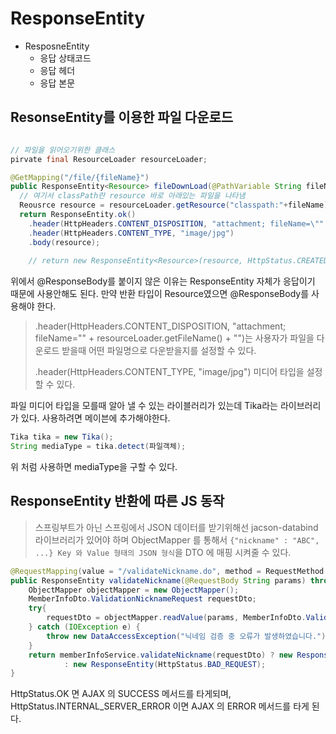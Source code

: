 # ResponseEntity

- ResposneEntity
  - 응답 상태코드
  - 응답 헤더
  - 응답 본문
  
## ResonseEntity를 이용한 파일 다운로드

```java

// 파일을 읽어오기위한 클래스
pirvate final ResourceLoader resourceLoader;

@GetMapping("/file/{fileName}")
public ResponseEntity<Resource> fileDownLoad(@PathVariable String fileName) {
  // 여기서 classPath란 resource 바로 아래있는 파일을 나타냄
  Reousrce resource = resourceLoader.getResource("classpath:"+fileName); 
  return ResponseEntity.ok()
    .header(HttpHeaders.CONTENT_DISPOSITION, "attachment; fileName=\"" + resourceLoader.getFileName() + "\")
    .header(HttpHeaders.CONTENT_TYPE, "image/jpg")
    .body(resource);
    
    // return new ResponseEntity<Resource>(resource, HttpStatus.CREATED); 처럼 보낼 수도 있다.
```

위에서 @ResponseBody를 붙이지 않은 이유는 ResponseEntity 자체가 응답이기 때문에 사용안해도 된다. 만약 반환 타입이 Resource였으면 @ResponseBody를 사용해야 한다.

>  .header(HttpHeaders.CONTENT_DISPOSITION, "attachment; fileName=\"" + resourceLoader.getFileName() + "\")는 사용자가 파일을 다운로드 받을때
어떤 파일명으로 다운받을지를 설정할 수 있다.
>
> .header(HttpHeaders.CONTENT_TYPE, "image/jpg") 미디어 타입을 설정할 수 있다.

파일 미디어 타입을 모를때 알아 낼 수 있는 라이블러리가 있는데 Tika라는 라이브러리가 있다. 사용하려면 메이븐에 추가해야한다.

```java
Tika tika = new Tika();
String mediaType = tika.detect(파일객체);
```

위 처럼 사용하면 mediaType을 구할 수 있다.

## ResponseEntity 반환에 따른 JS 동작

> 스프링부트가 아닌 스프링에서 JSON 데이터를 받기위해선 jacson-databind 라이브러리가 있어야 하며 ObjectMapper 를 통해서  `{"nickname" : "ABC", ...} Key 와 Value 형태의 JSON 형식`을 DTO 에 매핑 시켜줄 수 있다.

```java
@RequestMapping(value = "/validateNickname.do", method = RequestMethod.POST, produces = "application/json; charset=utf8")
public ResponseEntity validateNickname(@RequestBody String params) throws SQLException {
    ObjectMapper objectMapper = new ObjectMapper();
    MemberInfoDto.ValidationNicknameRequest requestDto;
    try{
        requestDto = objectMapper.readValue(params, MemberInfoDto.ValidationNicknameRequest.class);
    } catch (IOException e) {
        throw new DataAccessException("닉네임 검증 중 오류가 발생하였습니다.");
    }
    return memberInfoService.validateNickname(requestDto) ? new ResponseEntity(HttpStatus.OK)
            : new ResponseEntity(HttpStatus.BAD_REQUEST);
}
```

HttpStatus.OK 면 AJAX 의 SUCCESS 메서드를 타게되며, HttpStatus.INTERNAL_SERVER_ERROR 이면 AJAX 의 ERROR 메서드를 타게 된다.
